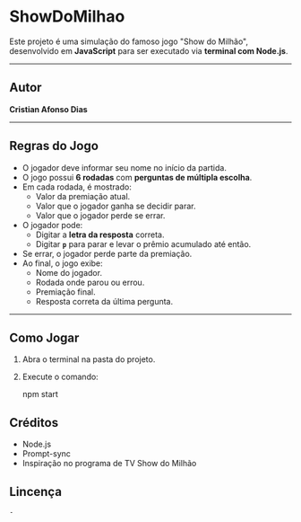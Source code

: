 # ShowDoMilhao


Este projeto é uma simulação do famoso jogo "Show do Milhão", desenvolvido em **JavaScript** para ser executado via **terminal com Node.js**.

---

## Autor

**Cristian Afonso Dias**

---

## Regras do Jogo

- O jogador deve informar seu nome no início da partida.
- O jogo possui **6 rodadas** com **perguntas de múltipla escolha**.
- Em cada rodada, é mostrado:
  - Valor da premiação atual.
  - Valor que o jogador ganha se decidir parar.
  - Valor que o jogador perde se errar.
- O jogador pode:
  - Digitar a **letra da resposta** correta.
  - Digitar **`p`** para parar e levar o prêmio acumulado até então.
- Se errar, o jogador perde parte da premiação.
- Ao final, o jogo exibe:
  - Nome do jogador.
  - Rodada onde parou ou errou.
  - Premiação final.
  - Resposta correta da última pergunta.

---

## Como Jogar

1. Abra o terminal na pasta do projeto.
2. Execute o comando:
   
   npm start

## Créditos
 - Node.js
 - Prompt-sync
 - Inspiração no programa de TV Show do Milhão

## Lincença
    -